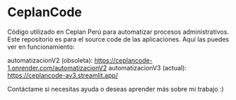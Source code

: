 # CeplanCode
Código utilizado en Ceplan Perú para automatizar procesos administrativos.
Este repositorio es para el source code de las aplicaciones. Aquí las puedes ver en funcionamiento:

automatizacionV2 (obsoleta): https://ceplancode-1.onrender.com/automatizacionV2
automatizacionV3 (actual): https://ceplancode-av3.streamlit.app/

Contáctame si necesitas ayuda o deseas aprender más sobre mi trabajo :)
